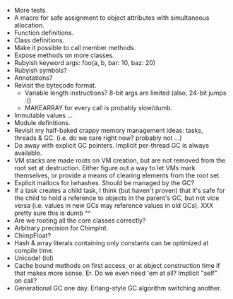 * More tests.
* A macro for safe assignment to object attributes with simultaneous
  allocation.
* Function definitions.
* Class definitions.
* Make it possible to call member methods.
* Expose methods on more classes.
* Rubyish keyword args:
  foo(a, b, bar: 10, baz: 20)
* Rubyish symbols?
* Annotations?
* Revisit the bytecode format.
  - Variable length instructions? 8-bit args are limited (also, 24-bit jumps :()
  - MAKEARRAY for every call is probably slow/dumb.
* Immutable values ...
* Module definitions.
* Revisit my half-baked crappy memory management ideas: tasks, threads & GC.
  (i.e. do we care right now? probably not ...)
* Do away with explicit GC pointers. Implicit per-thread GC is always available.
* VM stacks are made roots on VM creation, but are not removed from the root
  set at destruction. Either figure out a way to let VMs mark themselves, or
  provide a means of clearing elements from the root set.
* Explicit mallocs for lwhashes. Should be managed by the GC?
* If a task creates a child task, I think (but haven't proven) that it's
  safe for the child to hold a reference to objects in the parent's GC,
  but not vice versa (i.e. values in new GCs may reference values in old GCs).
  XXX pretty sure this is dumb ^^
* Are we rooting all the core classes correctly?
* Arbitrary precision for ChimpInt.
* ChimpFloat?
* Hash & array literals containing only constants can be optimized at compile time.
* Unicode! (lol)
* Cache bound methods on first access, or at object construction time if
  that makes more sense. Er. Do we even need 'em at all?
  Implicit "self" on call?
* Generational GC one day. Erlang-style GC algorithm switching another.
